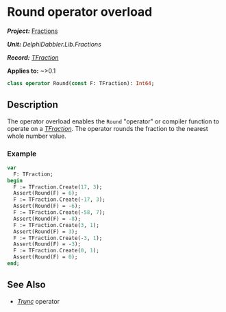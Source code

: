 # Round operator overload

***Project:*** [Fractions](../API.md)

***Unit:*** _DelphiDabbler.Lib.Fractions_

***Record:*** [_TFraction_](./TFraction.md)

**Applies to:** ~>0.1

```pascal
class operator Round(const F: TFraction): Int64;
```

## Description

The operator overload enables the `Round` "operator" or compiler function to operate on a [_TFraction_](./TFraction.md). The operator rounds the fraction to the nearest whole number value.

### Example

```pascal
var
  F: TFraction;
begin
  F := TFraction.Create(17, 3);
  Assert(Round(F) = 6);
  F := TFraction.Create(-17, 3);
  Assert(Round(F) = -6);
  F := TFraction.Create(-58, 7);
  Assert(Round(F) = -8);
  F := TFraction.Create(3, 1);
  Assert(Round(F) = 3);
  F := TFraction.Create(-3, 1);
  Assert(Round(F) = -3);
  F := TFraction.Create(0, 1);
  Assert(Round(F) = 0);
end;
```

## See Also

* [_Trunc_](./TFraction-Trunc.md) operator
